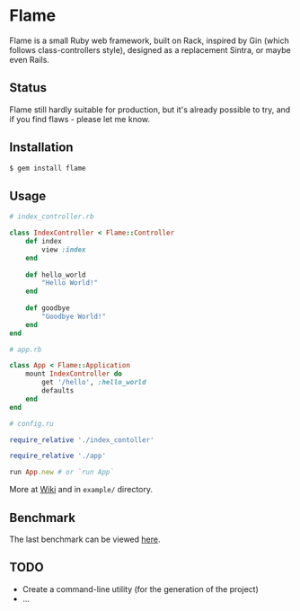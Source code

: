 # Flame

Flame is a small Ruby web framework, built on Rack,
inspired by Gin (which follows class-controllers style),
designed as a replacement Sintra, or maybe even Rails.

## Status

Flame still hardly suitable for production, but it's already possible to try,
and if you find flaws - please let me know.

## Installation

```bash
$ gem install flame
```

## Usage

```ruby
# index_controller.rb

class IndexController < Flame::Controller
    def index
        view :index
    end
    
    def hello_world
        "Hello World!"
    end
    
    def goodbye
        "Goodbye World!"
    end
end

# app.rb

class App < Flame::Application
    mount IndexController do
        get '/hello', :hello_world
        defaults
    end
end

# config.ru

require_relative './index_contoller'

require_relative './app'

run App.new # or `run App`
```

More at [Wiki](https://github.com/AlexWayfer/flame/wiki) and in `example/` directory.

## Benchmark

The last benchmark can be viewed [here](https://github.com/AlexWayfer/bench-micro).

## TODO

* Create a command-line utility (for the generation of the project)
* ...

